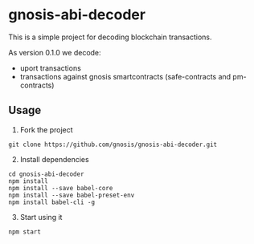# gnosis-abi-decoder

This is a simple project for decoding blockchain transactions.

As version 0.1.0 we decode:
* uport transactions  
* transactions against gnosis smartcontracts (safe-contracts and pm-contracts)

## Usage
1. Fork the project
```
git clone https://github.com/gnosis/gnosis-abi-decoder.git

```
2. Install dependencies
```
cd gnosis-abi-decoder
npm install
npm install --save babel-core
npm install --save babel-preset-env
npm install babel-cli -g

````
3. Start using it
```
npm start

```
